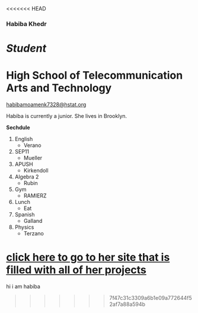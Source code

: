 <<<<<<< HEAD
### Habiba Khedr

# *Student*

# High School of Telecommunication Arts and Technology

habibamoamenk7328@hstat.org

Habiba is currently a junior. She lives in Brooklyn.

**Sechdule**
 
1. English
    * Verano
2. SEP11
    * Mueller
3. APUSH
    * Kirkendoll
4. Algebra 2
    * Rubin
5. Gym
    * RAMIERZ
6. Lunch
    * Eat
7. Spanish
    * Galland
8. Physics
    * Terzano

[click here to go to her site that is filled with all of her projects](https://sites.google.com/a/hstat.org/habibamoamenk7328sep10/)  
=======
hi i am habiba
>>>>>>> 7f47c31c3309a6b1e09a772644f52af7a88a594b
